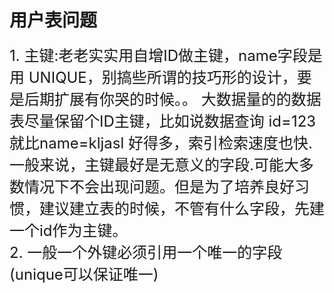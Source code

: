 # 用户表问题 #
<font size="5">
1. 主键:老老实实用自增ID做主键，name字段是用 UNIQUE，别搞些所谓的技巧形的设计，要是后期扩展有你哭的时候。。
大数据量的的数据表尽量保留个ID主键，比如说数据查询 id=123就比name=kljasl 好得多，索引检索速度也快.一般来说，主键最好是无意义的字段.可能大多数情况下不会出现问题。但是为了培养良好习惯，建议建立表的时候，不管有什么字段，先建一个id作为主键。<br/>
2. 一般一个外键必须引用一个唯一的字段(unique可以保证唯一)<br/>
</font>

